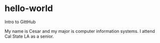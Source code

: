 # hello-world
Intro to GittHub

My name is Cesar and my major is computer information systems. I attend Cal State LA as a senior.
